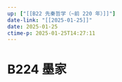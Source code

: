 ```yaml
---
up: ["[[B22 先秦哲学（~前 220 年）]]"]
date-link: "[[2025-01-25]]"
date: 2025-01-25
ctime-p: 2025-01-25T14:27:11
---
```


# B224 墨家
